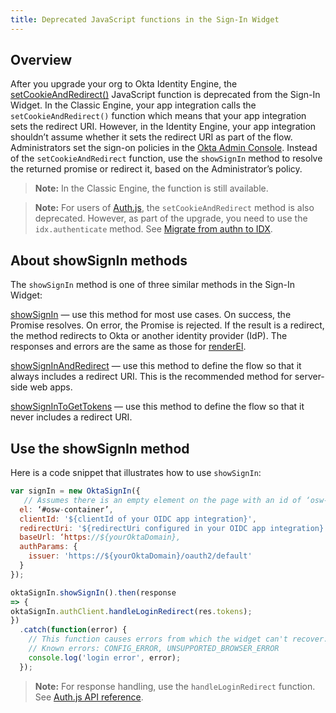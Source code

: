```yaml
---
title: Deprecated JavaScript functions in the Sign-In Widget
---
```


<ApiLifecycle access="ie" />

## Overview

After you upgrade your org to Okta Identity Engine, the [setCookieAndRedirect()](https://github.com/okta/okta-signin-widget#renderel) JavaScript function is deprecated from the Sign-In Widget. In the Classic Engine, your app integration calls the `setCookieAndRedirect()` function which means that your app integration sets the redirect URI. However, in the Identity Engine, your app integration shouldn’t assume whether it sets the redirect URI as part of the flow. Administrators set the sign-on policies in the [Okta Admin Console](https://help.okta.com/okta_help.htm?type=oie&id=ext-set-default-app-redirect). Instead of the `setCookieAndRedirect` function, use the `showSignIn` method to resolve the returned promise or redirect it, based on the Administrator’s policy.

> **Note:** In the Classic Engine, the function is still available.

> **Note:** For users of [Auth.js](https://github.com/okta/okta-auth-js), the `setCookieAndRedirect` method is also deprecated. However, as part of the upgrade, you need to use the `idx.authenticate` method. See [Migrate from authn to IDX](https://github.com/okta/okta-auth-js/blob/master/docs/migrate-from-authn-to-idx.md#new-methods).

## About showSignIn methods

The `showSignIn` method is one of three similar methods in the Sign-In Widget:

[showSignIn](https://github.com/okta/okta-signin-widget#showsignin) &mdash; use this method for most use cases. On success, the Promise resolves. On error, the Promise is rejected. If the result is a redirect, the method redirects to Okta or another identity provider (IdP). The responses and errors are the same as those for [renderEl](https://github.com/okta/okta-signin-widget#renderel).

[showSignInAndRedirect](https://github.com/okta/okta-signin-widget#showsigninandredirect) &mdash; use this method to define the flow so that it always includes a redirect URI. This is the recommended method for server-side web apps.

[showSignInToGetTokens](https://github.com/okta/okta-signin-widget#showsignintogettokens) &mdash; use this method to define the flow so that it never includes a redirect URI.

## Use the showSignIn method

Here is a code snippet that illustrates how to use `showSignIn`:

```javascript
var signIn = new OktaSignIn({
   // Assumes there is an empty element on the page with an id of ‘osw-container’
  el: ‘#osw-container’,
  clientId: '${clientId of your OIDC app integration}',
  redirectUri: '${redirectUri configured in your OIDC app integration}',
  baseUrl: ‘https://${yourOktaDomain},
  authParams: {
    issuer: 'https://${yourOktaDomain}/oauth2/default'
  }
});

oktaSignIn.showSignIn().then(response
=> {
oktaSignIn.authClient.handleLoginRedirect(res.tokens);
})
  .catch(function(error) {
    // This function causes errors from which the widget can't recover.
    // Known errors: CONFIG_ERROR, UNSUPPORTED_BROWSER_ERROR
    console.log('login error', error);
  });
```
> **Note:** For response handling, use the `handleLoginRedirect` function. See [Auth.js API reference](https://github.com/okta/okta-auth-js#handleloginredirecttokens-originaluri).
